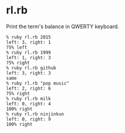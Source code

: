 # rl.rb

Print the term's balance in QWERTY keyboard.

```
% ruby rl.rb 2015
left: 3, right: 1
75% left
% ruby rl.rb 1999
left: 1, right: 3
75% right
% ruby rl.rb github
left: 3, right: 3
same
% ruby rl.rb "pop music"
left: 2, right: 6
75% right
% ruby rl.rb milk
left: 0, right: 4
100% right
% ruby rl.rb ninjinkun
left: 0, right: 9
100% right
```
